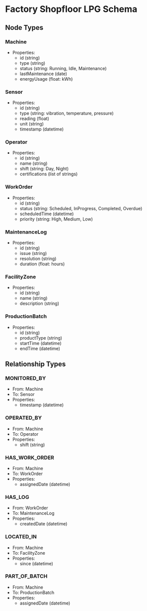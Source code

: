 # Factory Shopfloor LPG Schema

## Node Types

### Machine
- Properties:
  - id (string)
  - type (string)
  - status (string: Running, Idle, Maintenance)
  - lastMaintenance (date)
  - energyUsage (float: kWh)

### Sensor
- Properties:
  - id (string)
  - type (string: vibration, temperature, pressure)
  - reading (float)
  - unit (string)
  - timestamp (datetime)

### Operator
- Properties:
  - id (string)
  - name (string)
  - shift (string: Day, Night)
  - certifications (list of strings)

### WorkOrder
- Properties:
  - id (string)
  - status (string: Scheduled, InProgress, Completed, Overdue)
  - scheduledTime (datetime)
  - priority (string: High, Medium, Low)

### MaintenanceLog
- Properties:
  - id (string)
  - issue (string)
  - resolution (string)
  - duration (float: hours)

### FacilityZone
- Properties:
  - id (string)
  - name (string)
  - description (string)

### ProductionBatch
- Properties:
  - id (string)
  - productType (string)
  - startTime (datetime)
  - endTime (datetime)

## Relationship Types

### MONITORED_BY
- From: Machine
- To: Sensor
- Properties:
  - timestamp (datetime)

### OPERATED_BY
- From: Machine
- To: Operator
- Properties:
  - shift (string)

### HAS_WORK_ORDER
- From: Machine
- To: WorkOrder
- Properties:
  - assignedDate (datetime)

### HAS_LOG
- From: WorkOrder
- To: MaintenanceLog
- Properties:
  - createdDate (datetime)

### LOCATED_IN
- From: Machine
- To: FacilityZone
- Properties:
  - since (datetime)

### PART_OF_BATCH
- From: Machine
- To: ProductionBatch
- Properties:
  - assignedDate (datetime)
